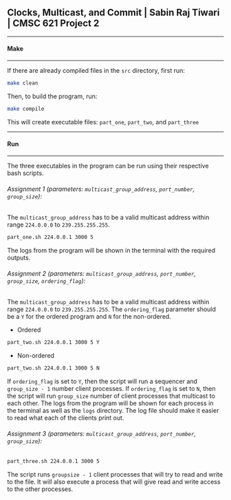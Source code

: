 ## Clocks, Multicast, and Commit | Sabin Raj Tiwari | CMSC 621 Project 2

***
#### Make
***
If there are already compiled files in the `src` directory, first run:

```bash
make clean
```

Then, to build the program, run:

```bash
make compile
```

This will create executable files: `part_one`, `part_two`, and `part_three`

***
#### Run
***
The three executables in the program can be run using their respective bash scripts.

###### Assignment 1 (parameters: `multicast_group_address`, `port_number`, `group_size`):
The `multicast_group_address` has to be a valid multicast address within range `224.0.0.0` to `239.255.255.255`.
```bash
part_one.sh 224.0.0.1 3000 5
```
The logs from the program will be shown in the terminal with the required outputs.

###### Assignment 2 (parameters: `multicast_group_address`, `port_number`, `group_size`, `ordering_flag`):
The `multicast_group_address` has to be a valid multicast address within range `224.0.0.0` to `239.255.255.255`. The `ordering_flag` parameter should be a `Y` for the ordered program and `N` for the non-ordered.
* Ordered
```bash
part_two.sh 224.0.0.1 3000 5 Y
```
* Non-ordered
```bash
part_two.sh 224.0.0.1 3000 5 N
```
If `ordering_flag` is set to `Y`, then the script will run a sequencer and `group_size - 1` number client processes. If `ordering_flag` is set to `N`, then the script will run `group_size` number of client processes that multicast to each other. The logs from the program will be shown for each process in the terminal as well as the `logs` directory. The log file should make it easier to read what each of the clients print out.

###### Assignment 3 (parameters: `multicast_group_address`, `port_number`, `group_size`):
```bash
part_three.sh 224.0.0.1 3000 5
```
The script runs `groupsize - 1` client processes that will try to read and write to the file. It will also execute a process that will give read and write access to the other processes.